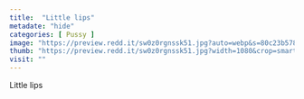 ```yaml
---
title:  "Little lips"
metadate: "hide"
categories: [ Pussy ]
image: "https://preview.redd.it/sw0z0rgnssk51.jpg?auto=webp&s=80c23b578b9a5cae0186633da54eea2402c466f1"
thumb: "https://preview.redd.it/sw0z0rgnssk51.jpg?width=1080&crop=smart&auto=webp&s=1caa157b2e526fd946261e966af4604d22080c90"
visit: ""
---
```

Little lips
